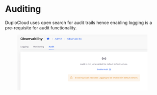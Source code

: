 # Auditing

DuploCloud uses open search for audit trails hence enabling logging is a pre-requisite for audit functionality.

<figure><img src="../../../.gitbook/assets/image (445).png" alt=""><figcaption></figcaption></figure>
